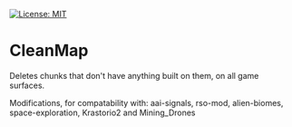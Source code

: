 [![License: MIT](https://img.shields.io/badge/License-MIT-yellow.svg)](https://opensource.org/licenses/MIT)
# CleanMap

Deletes chunks that don't have anything built on them, on all game surfaces.

Modifications, for compatability with:
aai-signals, rso-mod, alien-biomes, space-exploration, Krastorio2 and Mining_Drones
